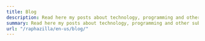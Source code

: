 ```yaml
---
title: Blog
description: Read here my posts about technology, programming and other subjects.
summary: Read here my posts about technology, programming and other subjects.       
url: "/raphazilla/en-us/blog/"
---
```


